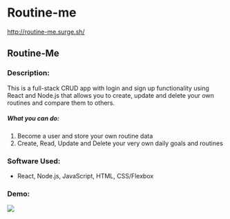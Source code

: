 # Routine-me
http://routine-me.surge.sh/

## Routine-Me

### Description:

This is a full-stack CRUD app with login and sign up functionality using React and Node.js that allows you to create, update and delete your own routines and compare them to others.

##### What you can do:
1. Become a user and store your own routine data
2. Create, Read, Update and Delete your very own daily goals and routines

### Software Used:
- React, Node.js, JavaScript, HTML, CSS/Flexbox

### Demo: 
![](routine-me.gif)
